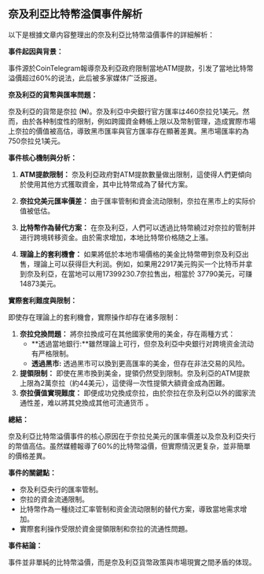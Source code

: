 ## 奈及利亞比特幣溢價事件解析

以下是根據文章内容整理出的奈及利亞比特幣溢價事件的詳細解析：

**事件起因與背景：**

事件源於CoinTelegram報導奈及利亞政府限制當地ATM提款，引发了當地比特幣溢價超过60%的说法，此后被多家媒体广泛报道。

**奈及利亞的貨幣與匯率問題：**

奈及利亞的貨幣是奈拉 (₦)。奈及利亞中央銀行官方匯率は460奈拉兑1美元。然而，由於各种制度性的限制，例如跨國資金轉帳上限以及幣制管理，造成實際市場上奈拉的價值被高估，導致黑市匯率與官方匯率存在顯著差異。黑市場匯率約為750奈拉兑1美元。

**事件核心機制與分析：**

1. **ATM提款限制：** 奈及利亞政府對ATM提款數量做出限制，這使得人們更傾向於使用其他方式獲取資金，其中比特幣成為了替代方案。

2. **奈拉兌美元匯率價差：** 由于匯率管制和資金流动限制，奈拉在黑市上的实际价值被低估。

3. **比特幣作為替代方案：** 在奈及利亞，人們可以透過比特幣繞过对奈拉的管制并进行跨境转移资金。由於需求增加，本地比特幣价格随之上漲。

4. **理論上的套利機會：** 如果將低於本地市場價格的美金比特幣帶到奈及利亞出售，理論上可以获得巨大利润。例如，如果用22917美元购买一个比特币并拿到奈及利亞，在當地可以用17399230.7奈拉售出，相當於 37790美元，可赚14873美元。

**實際套利難度與限制：**

即使存在理論上的套利機會，實際操作却存在诸多限制：

1. **奈拉兌換問題：** 將奈拉換成可在其他國家使用的美金，存在兩種方式：
   * **透過當地銀行:**雖然理論上可行，但奈及利亞中央銀行对跨境资金流动有严格限制。
   * **透過黑市:** 透過黑市可以換到更高匯率的美金，但存在非法交易的风险。
2.  **提領限制：** 即使在黑市換到美金，提領仍然受到限制。奈及利亞的ATM提款上限為2萬奈拉（約44美元），這使得一次性提領大額資金成為困難。
3. **奈拉價值實現難度：** 即便成功兌換成奈拉，由於奈拉在奈及利亞以外的國家流通性差，难以將其兌換成其他可流通货币 。

**總結：**

奈及利亞比特幣溢價事件的核心原因在于奈拉兑美元的匯率價差以及奈及利亞央行的幣值高估。虽然媒體報導了60%的比特幣溢價，但實際情況更复杂，並非簡單的價格差異。

**事件的關鍵點：**

*   奈及利亞央行的匯率管制。
*   奈拉的資金流通限制。
*   比特幣作為一種绕过汇率管制和资金流动限制的替代方案，導致當地需求增加。
*   實際套利操作受限於資金提領限制和奈拉的流通性問題。

**事件結論：**

事件並非單純的比特幣溢價，而是奈及利亞貨幣政策與市場現實之間矛盾的体现。